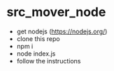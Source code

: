 # src_mover_node
- get nodejs (https://nodejs.org/)
- clone this repo
- npm i
- node index.js
- follow the instructions
